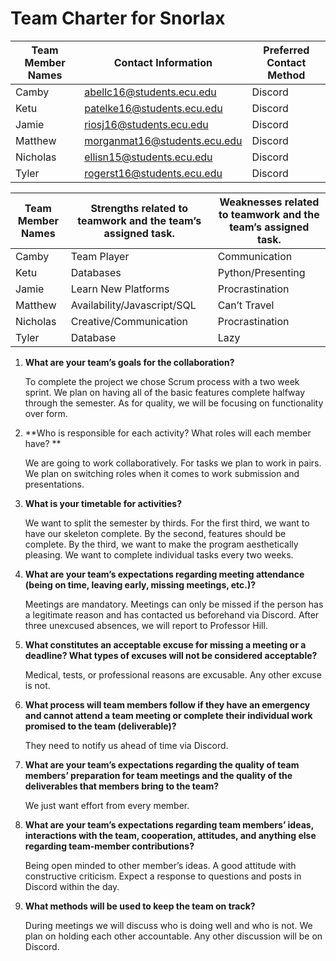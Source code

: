 # Team Charter for Snorlax

| Team Member Names | Contact Information          | Preferred Contact Method |
| ----------------- | ---------------------------- | ------------------------ |
| Camby             | abellc16@students.ecu.edu    | Discord                  |
| Ketu              | patelke16@students.ecu.edu   | Discord                  |
| Jamie             | riosj16@students.ecu.edu     | Discord                  |
| Matthew           | morganmat16@students.ecu.edu | Discord                  |
| Nicholas          | ellisn15@students.ecu.edu    | Discord                  |
| Tyler             | rogerst16@students.ecu.edu   | Discord                  |

| Team Member Names | Strengths related to teamwork and the team’s assigned task. | Weaknesses related to teamwork and the team’s assigned task. |
| ----------------- | ----------------------------------------------------------- | ------------------------------------------------------------ |
| Camby             | Team Player                                                 | Communication                                                |
| Ketu              | Databases                                                   | Python/Presenting                                            |
| Jamie             | Learn New Platforms                                         | Procrastination                                              |
| Matthew           | Availability/Javascript/SQL                                 | Can’t Travel                                                 |
| Nicholas          | Creative/Communication                                      | Procrastination                                              |
| Tyler             | Database                                                    | Lazy                                                         |

1. **What are your team’s goals for the collaboration?**

   To complete the project we chose Scrum process with a two week sprint. We plan on having all of the basic features complete halfway through the semester. As for quality, we will be focusing on functionality over form.

2. **Who is responsible for each activity? What roles will each member have? **

   We are going to work collaboratively. For tasks we plan to work in pairs. We plan on switching roles when it comes to work submission and presentations.  

3. **What is your timetable for activities?**  

   We want to split the semester by thirds. For the first third, we want to have our skeleton complete. By the second, features should be complete. By the third, we want to make the program aesthetically pleasing. We want to complete individual tasks every two weeks. 

4. **What are your team’s expectations regarding meeting attendance (being on time, leaving early, missing meetings, etc.)?**

   Meetings are mandatory. Meetings can only be missed if the person has a legitimate reason and has contacted us beforehand via Discord. After three unexcused absences, we will report to Professor Hill.  

5. **What constitutes an acceptable excuse for missing a meeting or a deadline?  What types of excuses will not be considered acceptable?**

   Medical, tests, or professional reasons are excusable. Any other excuse is not. 

6. **What process will team members follow if they have an emergency and cannot attend a team meeting or complete their individual work promised to the team (deliverable)?**

   They need to notify us ahead of time via Discord.

7. **What are your team’s expectations regarding the quality of team members’ preparation for team meetings and the quality of the deliverables that members bring to the team?**

   We just want effort from every member.  

8. **What are your team’s expectations regarding team members’ ideas, interactions with the team, cooperation, attitudes, and anything else regarding team-member contributions?**

   Being open minded to other member’s ideas. A good attitude with constructive criticism. Expect a response to questions and posts in Discord within the day. 

9. **What methods will be used to keep the team on track?**

   During meetings we will discuss who is doing well and who is not. We plan on holding each other accountable. Any other discussion will be on Discord. 